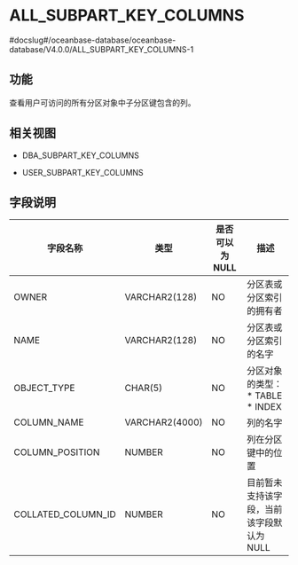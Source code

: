 ALL_SUBPART_KEY_COLUMNS 
============================================
#docslug#/oceanbase-database/oceanbase-database/V4.0.0/ALL_SUBPART_KEY_COLUMNS-1


功能 
-----------

查看用户可访问的所有分区对象中子分区键包含的列。

相关视图 
-------------

* DBA_SUBPART_KEY_COLUMNS

  

* USER_SUBPART_KEY_COLUMNS

  




字段说明 
----------------------



|              **字段名称**              |     **类型**     | **是否可以为 NULL** |                                                              **描述**                                                              |
|------------------------------------|----------------|----------------|----------------------------------------------------------------------------------------------------------------------------------|
| OWNER                              | VARCHAR2(128)  | NO             | 分区表或分区索引的拥有者                                                                                                                     |
| NAME                               | VARCHAR2(128)  | NO             | 分区表或分区索引的名字                                                                                                                      |
| OBJECT_TYPE                        | CHAR(5)        | NO             | 分区对象的类型： * TABLE   * INDEX    |
| COLUMN_NAME                        | VARCHAR2(4000) | NO             | 列的名字                                                                                                                             |
| COLUMN_POSITION                    | NUMBER         | NO             | 列在分区键中的位置                                                                                                                        |
| COLLATED_COLUMN_ID | NUMBER         | NO             | 目前暂未支持该字段，当前该字段默认为NULL                                                                                                           |



